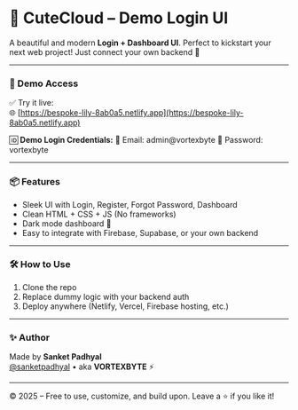 # 🔐 CuteCloud – Demo Login UI

A beautiful and modern **Login + Dashboard UI**. Perfect to kickstart your next web project! Just connect your own backend 🔗

---

### 🧪 Demo Access

✅ Try it live:  
🌐 [https://bespoke-lily-8ab0a5.netlify.app](https://bespoke-lily-8ab0a5.netlify.app)

🆔 **Demo Login Credentials:**
📧 Email: admin@vortexbyte
🔑 Password: vortexbyte

---

### 📦 Features

- Sleek UI with Login, Register, Forgot Password, Dashboard
- Clean HTML + CSS + JS (No frameworks)
- Dark mode dashboard 🖤
- Easy to integrate with Firebase, Supabase, or your own backend

---

### 🛠️ How to Use

1. Clone the repo
2. Replace dummy logic with your backend auth
3. Deploy anywhere (Netlify, Vercel, Firebase hosting, etc.)

---

### ✨ Author

Made by **Sanket Padhyal**  
[@sanketpadhyal](https://github.com/sanketpadhyal) • aka **VORTEXBYTE** ⚡

---

© 2025 – Free to use, customize, and build upon. Leave a ⭐ if you like it!
